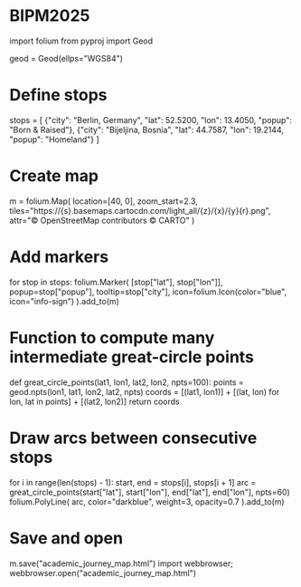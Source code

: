 # BIPM2025

import folium
from pyproj import Geod

geod = Geod(ellps="WGS84")

# Define stops
stops = [
    {"city": "Berlin, Germany", "lat": 52.5200, "lon": 13.4050, "popup": "Born & Raised"},
    {"city": "Bijeljina, Bosnia", "lat": 44.7587, "lon": 19.2144, "popup": "Homeland"}
]

# Create map
m = folium.Map(
    location=[40, 0],
    zoom_start=2.3,
    tiles="https://{s}.basemaps.cartocdn.com/light_all/{z}/{x}/{y}{r}.png",
    attr="© OpenStreetMap contributors © CARTO"
)

# Add markers
for stop in stops:
    folium.Marker(
        [stop["lat"], stop["lon"]],
        popup=stop["popup"],
        tooltip=stop["city"],
        icon=folium.Icon(color="blue", icon="info-sign")
    ).add_to(m)

# Function to compute many intermediate great-circle points
def great_circle_points(lat1, lon1, lat2, lon2, npts=100):
    points = geod.npts(lon1, lat1, lon2, lat2, npts)
    coords = [(lat1, lon1)] + [(lat, lon) for lon, lat in points] + [(lat2, lon2)]
    return coords

# Draw arcs between consecutive stops
for i in range(len(stops) - 1):
    start, end = stops[i], stops[i + 1]
    arc = great_circle_points(start["lat"], start["lon"], end["lat"], end["lon"], npts=60)
    folium.PolyLine(
        arc,
        color="darkblue",
        weight=3,
        opacity=0.7
    ).add_to(m)

# Save and open
m.save("academic_journey_map.html")
import webbrowser; webbrowser.open("academic_journey_map.html")
